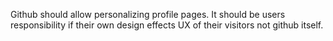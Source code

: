 Github should allow personalizing profile pages. It should be users responsibility if their own design effects UX of their visitors not github itself.
